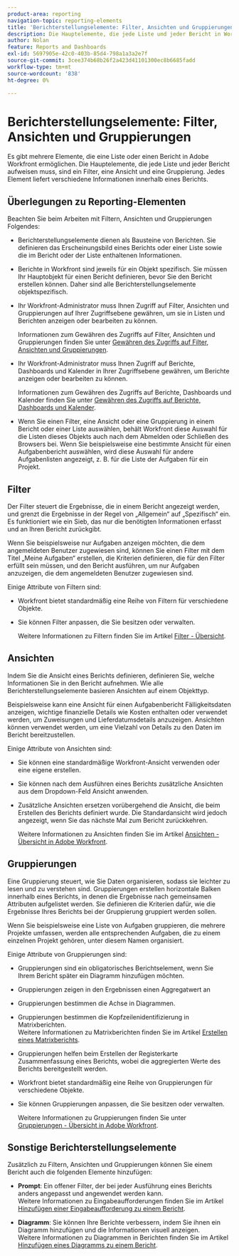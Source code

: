 ```yaml
---
product-area: reporting
navigation-topic: reporting-elements
title: 'Berichterstellungselemente: Filter, Ansichten und Gruppierungen'
description: Die Hauptelemente, die jede Liste und jeder Bericht in Workfront haben muss, sind ein Filter, eine Ansicht und eine Gruppierung. Jedes Element liefert verschiedene Informationen innerhalb eines Berichts.
author: Nolan
feature: Reports and Dashboards
exl-id: 5697905e-42c0-403b-85d4-798a1a3a2e7f
source-git-commit: 3cee374b68b26f2a423d41101300ec8b6685fadd
workflow-type: tm+mt
source-wordcount: '838'
ht-degree: 0%

---
```


# Berichterstellungselemente: Filter, Ansichten und Gruppierungen

<!-- Audited: 11/2024 -->

<!--AL: Add information here about all the different kinds of FVGs: in reports, in lists, beta, etc // OR: this article should be a high-level overview of reporting elements. Then, each type of element should have:</p>
<p>- overview for Filters</p>
<p>- create a filter</p>
<p>- share a filter</p>
<p>ALL in Reporting elements but the Shared ones should be linked to Basics> Sharing; some of the articles in the Basics> Navigation> Use lists might beed to link here as well-->

Es gibt mehrere Elemente, die eine Liste oder einen Bericht in Adobe Workfront ermöglichen. Die Hauptelemente, die jede Liste und jeder Bericht aufweisen muss, sind ein Filter, eine Ansicht und eine Gruppierung. Jedes Element liefert verschiedene Informationen innerhalb eines Berichts.

## Überlegungen zu Reporting-Elementen

Beachten Sie beim Arbeiten mit Filtern, Ansichten und Gruppierungen Folgendes:

* Berichterstellungselemente dienen als Bausteine von Berichten. Sie definieren das Erscheinungsbild eines Berichts oder einer Liste sowie die im Bericht oder der Liste enthaltenen Informationen.
* Berichte in Workfront sind jeweils für ein Objekt spezifisch. Sie müssen Ihr Hauptobjekt für einen Bericht definieren, bevor Sie den Bericht erstellen können. Daher sind alle Berichterstellungselemente objektspezifisch.
* Ihr Workfront-Administrator muss Ihnen Zugriff auf Filter, Ansichten und Gruppierungen auf Ihrer Zugriffsebene gewähren, um sie in Listen und Berichten anzeigen oder bearbeiten zu können.

  Informationen zum Gewähren des Zugriffs auf Filter, Ansichten und Gruppierungen finden Sie unter [Gewähren des Zugriffs auf Filter, Ansichten und Gruppierungen](../../../administration-and-setup/add-users/configure-and-grant-access/grant-access-fvg.md).

* Ihr Workfront-Administrator muss Ihnen Zugriff auf Berichte, Dashboards und Kalender in Ihrer Zugriffsebene gewähren, um Berichte anzeigen oder bearbeiten zu können.

  Informationen zum Gewähren des Zugriffs auf Berichte, Dashboards und Kalender finden Sie unter [Gewähren des Zugriffs auf Berichte, Dashboards und Kalender](../../../administration-and-setup/add-users/configure-and-grant-access/grant-access-reports-dashboards-calendars.md).

* Wenn Sie einen Filter, eine Ansicht oder eine Gruppierung in einem Bericht oder einer Liste auswählen, behält Workfront diese Auswahl für die Listen dieses Objekts auch nach dem Abmelden oder Schließen des Browsers bei. Wenn Sie beispielsweise eine bestimmte Ansicht für einen Aufgabenbericht auswählen, wird diese Auswahl für andere Aufgabenlisten angezeigt, z. B. für die Liste der Aufgaben für ein Projekt.

## Filter

Der Filter steuert die Ergebnisse, die in einem Bericht angezeigt werden, und grenzt die Ergebnisse in der Regel von „Allgemein“ auf „Spezifisch“ ein. Es funktioniert wie ein Sieb, das nur die benötigten Informationen erfasst und an Ihren Bericht zurückgibt.

Wenn Sie beispielsweise nur Aufgaben anzeigen möchten, die dem angemeldeten Benutzer zugewiesen sind, können Sie einen Filter mit dem Titel „Meine Aufgaben“ erstellen, die Kriterien definieren, die für den Filter erfüllt sein müssen, und den Bericht ausführen, um nur Aufgaben anzuzeigen, die dem angemeldeten Benutzer zugewiesen sind.

Einige Attribute von Filtern sind:

* Workfront bietet standardmäßig eine Reihe von Filtern für verschiedene Objekte.
* Sie können Filter anpassen, die Sie besitzen oder verwalten.

  Weitere Informationen zu Filtern finden Sie im Artikel [Filter - Übersicht](../../../reports-and-dashboards/reports/reporting-elements/filters-overview.md).

## Ansichten

Indem Sie die Ansicht eines Berichts definieren, definieren Sie, welche Informationen Sie in den Bericht aufnehmen. Wie alle Berichterstellungselemente basieren Ansichten auf einem Objekttyp.

Beispielsweise kann eine Ansicht für einen Aufgabenbericht Fälligkeitsdaten anzeigen, wichtige finanzielle Details wie Kosten enthalten oder verwendet werden, um Zuweisungen und Lieferdatumsdetails anzuzeigen. Ansichten können verwendet werden, um eine Vielzahl von Details zu den Daten im Bericht bereitzustellen.

Einige Attribute von Ansichten sind:

* Sie können eine standardmäßige Workfront-Ansicht verwenden oder eine eigene erstellen.
* Sie können nach dem Ausführen eines Berichts zusätzliche Ansichten aus dem Dropdown-Feld Ansicht anwenden.
* Zusätzliche Ansichten ersetzen vorübergehend die Ansicht, die beim Erstellen des Berichts definiert wurde. Die Standardansicht wird jedoch angezeigt, wenn Sie das nächste Mal zum Bericht zurückkehren.

  Weitere Informationen zu Ansichten finden Sie im Artikel [Ansichten - Übersicht in Adobe Workfront](../../../reports-and-dashboards/reports/reporting-elements/views-overview.md).

## Gruppierungen

Eine Gruppierung steuert, wie Sie Daten organisieren, sodass sie leichter zu lesen und zu verstehen sind. Gruppierungen erstellen horizontale Balken innerhalb eines Berichts, in denen die Ergebnisse nach gemeinsamen Attributen aufgelistet werden. Sie definieren die Kriterien dafür, wie die Ergebnisse Ihres Berichts bei der Gruppierung gruppiert werden sollen.

Wenn Sie beispielsweise eine Liste von Aufgaben gruppieren, die mehrere Projekte umfassen, werden alle entsprechenden Aufgaben, die zu einem einzelnen Projekt gehören, unter diesem Namen organisiert.

Einige Attribute von Gruppierungen sind:

* Gruppierungen sind ein obligatorisches Berichtselement, wenn Sie Ihrem Bericht später ein Diagramm hinzufügen möchten.
* Gruppierungen zeigen in den Ergebnissen einen Aggregatwert an&#x200B;
* Gruppierungen bestimmen die Achse in Diagrammen.
* Gruppierungen bestimmen die Kopfzeilenidentifizierung in Matrixberichten.\
  Weitere Informationen zu Matrixberichten finden Sie im Artikel [Erstellen eines Matrixberichts](../../../reports-and-dashboards/reports/creating-and-managing-reports/create-matrix-report.md).

* Gruppierungen helfen beim Erstellen der Registerkarte Zusammenfassung eines Berichts, wobei die aggregierten Werte des Berichts bereitgestellt werden.
* Workfront bietet standardmäßig eine Reihe von Gruppierungen für verschiedene Objekte.
* Sie können Gruppierungen anpassen, die Sie besitzen oder verwalten.

  Weitere Informationen zu Gruppierungen finden Sie unter [Gruppierungen - Übersicht in Adobe Workfront](../../../reports-and-dashboards/reports/reporting-elements/groupings-overview.md).

## Sonstige Berichterstellungselemente

Zusätzlich zu Filtern, Ansichten und Gruppierungen können Sie einem Bericht auch die folgenden Elemente hinzufügen:

* **Prompt**: Ein offener Filter, der bei jeder Ausführung eines Berichts anders angepasst und angewendet werden kann.\
  Weitere Informationen zu Eingabeaufforderungen finden Sie im Artikel [Hinzufügen einer Eingabeaufforderung zu einem Bericht](../../../reports-and-dashboards/reports/creating-and-managing-reports/add-prompt-report.md).

* **Diagramm**: Sie können Ihre Berichte verbessern, indem Sie ihnen ein Diagramm hinzufügen und die Informationen visuell anzeigen.\
  Weitere Informationen zu Diagrammen in Berichten finden Sie im Artikel [Hinzufügen eines Diagramms zu einem Bericht](../../../reports-and-dashboards/reports/creating-and-managing-reports/add-chart-report.md).
